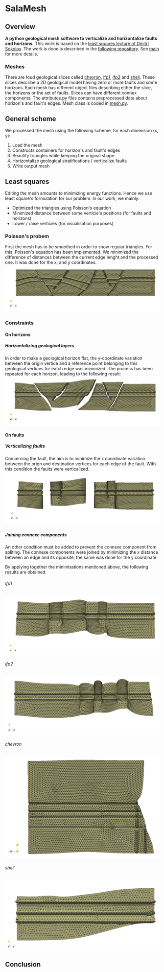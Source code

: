 # SalaMesh
## Overview
**A python geological mesh software to verticalize and horizontalize faults and horizons.**
This work is based on the [least squares lecture of Dmitri Sokolov](https://github.com/ssloy/least-squares-course).
The work is done is described in the [following repository](https://github.com/ssloy/ENSG.git).
See [main](main.py) for more details.

### Meshes
There are foud geological slices called [chevron](chevron), [ifp1](ifp1), [ifp2](ifp2) and [shell](shell).
These slices describe a 2D geological model having zero or more faults and some horizons.
Each mesh has different object files describing either the slice, the horizons or the set of faults.
Slices can have different connex components.
The attributes.py files contains preprocessed data about horizon's and fault's edges.
Mesh class is coded in [mesh.py](mesh.py).


## General scheme
We processed the mesh using the following scheme, for each dimension (x, y):
1. Load the mesh
2. Constructs containers for horizon's and fault's edges
3. Beautify triangles while keeping the original shape
4. Horizontalize geological stratifications / verticalize faults
5. Write output mesh

## Least squares
Editing the mesh amounts to minimizing energy functions. Hence we use least square's formulation for our problem.
In our work, we mainly:
- Optimized the triangles using Poisson's equation
- Minimized distance between some verticie's positions (for faults and horizons)
- Lower / raise verticies (for visualisation purposes)

### Poisson's probem
First the mesh has to be smoothed in order to show regular triangles.
For this, Poisson's equation has been implemented. 
We minimized the difference of distances between the current edge lenght and the processed one. It was done for the x, and y coordinates.
![ifp1_base](evolution/ifp1_base.png)

### Constraints
#### On horizons
##### Horizontalizing geological layers
In order to make a geological horizon flat, the y-coordinate variation between the origin vertice and a reference point belonging to this geological  vertices for eatch edge was minimized. The process has been repeated for each horizon, leading to the following result:
![ifp1_horizon](evolution/ifp1_horizon.png)

#### On faults
##### Verticalizing faults
Concerning the fault, the aim is to minimize the x coordinate variation between the orign and destination vertices for each edge of the fault. With this condition the faults were verticalized.
![connexe_components](evolution/ifp1_connexe_split.png)

##### Joining connexe components
An other condition must be added to prevent the connexe component from spliting. The connexe components were joined by minimizing the x distance between an edge and its opposite, the same was done for the y coordinate.

By applying together the minimisations mentioned above, the following results are obtained: 
###### ifp1

![ifp1_img](evolution/ifp1.png)

###### ifp2

![ifp2_img](evolution/ifp2.png)
###### chevron

![chevron_img](evolution/chevron.png)

###### shell

![shell_img](evolution/shell.PNG)

## Conclusion


